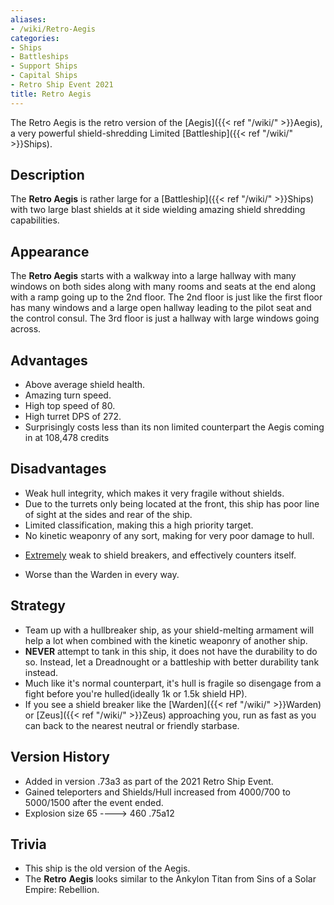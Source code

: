```yaml
---
aliases:
- /wiki/Retro-Aegis
categories:
- Ships
- Battleships
- Support Ships
- Capital Ships
- Retro Ship Event 2021
title: Retro Aegis
---
```


The Retro Aegis is the retro version of the [Aegis]({{< ref "/wiki/" >}}Aegis), a very powerful shield-shredding Limited [Battleship]({{< ref "/wiki/" >}}Ships).

## Description

The **Retro Aegis** is rather large for a [Battleship]({{< ref "/wiki/" >}}Ships) with two large blast shields at it side wielding amazing shield shredding capabilities.

## Appearance

The **Retro Aegis** starts with a walkway into a large hallway with many windows on both sides along with many rooms and seats at the end along with a ramp going up to the 2nd floor. The 2nd floor is just like the first floor has many windows and a large open hallway leading to the pilot seat and the control consul. The 3rd floor is just a hallway with large windows going across.

## Advantages

- Above average shield health.
- Amazing turn speed.
- High top speed of 80.
- High turret DPS of 272.
- Surprisingly costs less than its non limited counterpart the Aegis coming in at 108,478 credits

## Disadvantages

- Weak hull integrity, which makes it very fragile without shields.
- Due to the turrets only being located at the front, this ship has poor line of sight at the sides and rear of the ship.
- Limited classification, making this a high priority target.
- No kinetic weaponry of any sort, making for very poor damage to hull.

<!-- -->

- <u>Extremely</u> weak to shield breakers, and effectively counters itself.

<!-- -->

- Worse than the Warden in every way.

## Strategy

- Team up with a hullbreaker ship, as your shield-melting armament will help a lot when combined with the kinetic weaponry of another ship.
- **NEVER** attempt to tank in this ship, it does not have the durability to do so. Instead, let a Dreadnought or a battleship with better durability tank instead.
- Much like it's normal counterpart, it's hull is fragile so disengage from a fight before you're hulled(ideally 1k or 1.5k shield HP).
- If you see a shield breaker like the [Warden]({{< ref "/wiki/" >}}Warden) or [Zeus]({{< ref "/wiki/" >}}Zeus) approaching you, run as fast as you can back to the nearest neutral or friendly starbase.

## Version History 

- Added in version .73a3 as part of the 2021 Retro Ship Event.
- Gained teleporters and Shields/Hull increased from 4000/700 to 5000/1500 after the event ended.
- Explosion size 65 ----> 460 .75a12

## Trivia

- This ship is the old version of the Aegis.
- The **Retro** **Aegis** looks similar to the Ankylon Titan from Sins of a Solar Empire: Rebellion.